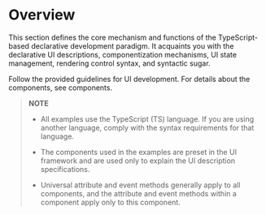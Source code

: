 # Overview


This section defines the core mechanism and functions of the TypeScript-based declarative development paradigm. It acquaints you with the declarative UI descriptions, componentization mechanisms, UI state management, rendering control syntax, and syntactic sugar.


Follow the provided guidelines for UI development. For details about the components, see components.


> **NOTE**
> - All examples use the TypeScript (TS) language. If you are using another language, comply with the syntax requirements for that language.
> 
> - The components used in the examples are preset in the UI framework and are used only to explain the UI description specifications.
> 
> - Universal attribute and event methods generally apply to all components, and the attribute and event methods within a component apply only to this component.


